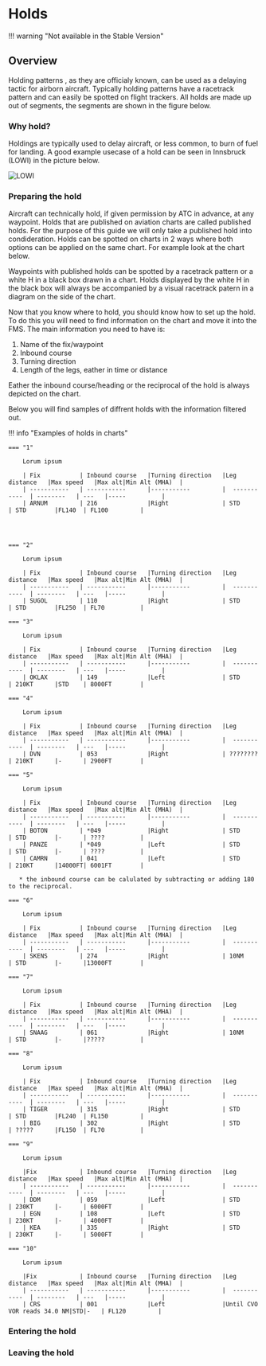 # Holds

!!! warning "Not available in the Stable Version"

## Overview

Holding patterns , as they are officialy known, can be used as a delaying tactic for airborn aircraft. Typically holding patterns have a racetrack pattern and can easily be spotted on flight trackers. All holds are made up out of segments, the segments are shown in the figure below. 

<!--- input composition of hold as the FAA doc shows
--->

### Why hold?
Holdings are typically used to delay aircraft, or less common, to burn of fuel for landing.
A good example usecase of a hold can be seen in Innsbruck (LOWI) in the picture below.


![LOWI](/assets/advanced-guides/holds/LOWI.png)



### Preparing the hold
Aircraft can technically hold, if given permission by ATC in advance, at any waypoint. Holds that are published on aviation charts are called published holds. For the purpose of this guide we will only take a published hold into condideration. Holds can be spotted on charts in 2 ways where both options can be applied on the same chart. For example look at the chart below. 

Waypoints with published holds can be spotted by a racetrack pattern or a white H in a black box drawn in a chart. Holds displayed by the white H in the black box will always be accompanied by a visual racetrack patern in a diagram on the side of the chart. 

Now that you know where to hold, you should know how to set up the hold. To do this you will need to find information on the chart and move it into the FMS. The main information you need to have is:
1. Name of the fix/waypoint
2. Inbound course
3. Turning direction
4. Length of the legs, eather in time or distance
 
 Eather the inbound course/heading or the reciprocal of the hold is always depicted on the chart.

 Below you will find samples of diffrent holds with the information filtered out.  

!!! info "Examples of holds in charts"

    === "1"

        Lorum ipsum

        | Fix           | Inbound course   |Turning direction   |Leg distance   |Max speed   |Max alt|Min Alt (MHA)  |
        | -----------   | -----------      |-----------         |  -----------  | --------   | ---   |-----          |
        | ARNUM         | 216              |Right               | STD           | STD        |FL140  | FL100         |
      

        

    === "2"

        Lorum ipsum

        | Fix           | Inbound course   |Turning direction   |Leg distance   |Max speed   |Max alt|Min Alt (MHA)  |
        | -----------   | -----------      |-----------         |  -----------  | --------   | ---   |-----          |
        | SUGOL         | 110              |Right               | STD           | STD        |FL250  | FL70          |
        
    === "3"

        Lorum ipsum

        | Fix           | Inbound course   |Turning direction   |Leg distance   |Max speed   |Max alt|Min Alt (MHA)  |
        | -----------   | -----------      |-----------         |  -----------  | --------   | ---   |-----          |
        | OKLAX         | 149              |Left                | STD           | 210KT      |STD    | 8000FT        |

    === "4"

        Lorum ipsum

        | Fix           | Inbound course   |Turning direction   |Leg distance   |Max speed   |Max alt|Min Alt (MHA)  |
        | -----------   | -----------      |-----------         |  -----------  | --------   | ---   |-----          |
        | DVN           | 053              |Right               | ????????      | 210KT      |-      | 2900FT        |
    
    === "5"

        Lorum ipsum

        | Fix           | Inbound course   |Turning direction   |Leg distance   |Max speed   |Max alt|Min Alt (MHA)  |
        | -----------   | -----------      |-----------         |  -----------  | --------   | ---   |-----          |
        | BOTON         | *049             |Right               | STD           | STD        |-      | ????          |
        | PANZE         | *049             |Left                | STD           | STD        |-      | ????          |
        | CAMRN         | 041              |Left                | STD           | 210KT      |14000FT| 6001FT        |
        
       * the inbound course can be calulated by subtracting or adding 180 to the reciprocal.

    === "6"

        Lorum ipsum

        | Fix           | Inbound course   |Turning direction   |Leg distance   |Max speed   |Max alt|Min Alt (MHA)  |
        | -----------   | -----------      |-----------         |  -----------  | --------   | ---   |-----          |
        | SKENS         | 274              |Right               | 10NM          | STD        |-      |13000FT        |

    === "7"

        Lorum ipsum

        | Fix           | Inbound course   |Turning direction   |Leg distance   |Max speed   |Max alt|Min Alt (MHA)  |
        | -----------   | -----------      |-----------         |  -----------  | --------   | ---   |-----          |
        | SNAAG         | 061              |Right               | 10NM          | STD        |-      |?????          |

    === "8"

        Lorum ipsum

        | Fix           | Inbound course   |Turning direction   |Leg distance   |Max speed   |Max alt|Min Alt (MHA)  |
        | -----------   | -----------      |-----------         |  -----------  | --------   | ---   |-----          |
        | TIGER         | 315              |Right               | STD           | STD        |FL240  | FL150         |
        | BIG           | 302              |Right               | STD           | ?????      |FL150  | FL70          |
    
    === "9"

        Lorum ipsum

        |Fix            | Inbound course   |Turning direction   |Leg distance   |Max speed   |Max alt|Min Alt (MHA)  |
        | -----------   | -----------      |-----------         |  -----------  | --------   | ---   |-----          |
        | DDM           | 059              |Left                | STD           | 230KT      |-      | 6000FT        |
        | EGN           | 108              |Left                | STD           | 230KT      |-      | 4000FT        |
        | KEA           | 335              |Right               | STD           | 230KT      |-      | 5000FT        |

    === "10"

        Lorum ipsum

        |Fix            | Inbound course   |Turning direction   |Leg distance   |Max speed   |Max alt|Min Alt (MHA)  |
        | -----------   | -----------      |-----------         |  -----------  | --------   | ---   |-----          |
        | CRS           | 001              |Left                |Until CVO VOR reads 34.0 NM|STD|-   | FL120         |
     
### Entering the hold

### Leaving the hold
